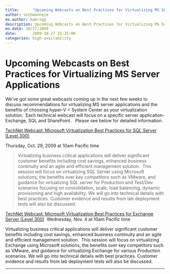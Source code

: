 ```yaml
---
title:      "Upcoming Webcasts on Best Practices for Virtualizing MS Server Applications"
author: sethmanheim
ms.author: mabrigg
description: Upcoming Webcasts on Best Practices for Virtualizing MS Server Applications
ms.date: 10/27/2009
date:       2009-10-27 15:25:00
categories: high-availability
---
```

# Upcoming Webcasts on Best Practices for Virtualizing MS Server Applications

We’ve got some great webcasts coming up in the next few weeks to discuss recommendations for virtualizing MS server applications and the benefits of choosing hyper-V + System Center as your virtualization solution.  Each technical webcast will focus on a specific server application- Exchange, SQL and SharePoint.   Please see below for detailed information.

 [TechNet Webcast: Microsoft Virtualization Best Practices for SQL Server (Level 300)](https://msevents.microsoft.com/CUI/WebCastEventDetails.aspx?EventID=1032428763&EventCategory=4&culture=en-US&CountryCode=US "Reg link"). 

Thursday, Oct. 29, 2009 at 10am Pacific time

> 
> 
> Virtualizing business critical applications will deliver significant customer benefits including cost savings, enhanced business continuity and an agile and efficient management solution.  This session will focus on virtualizing SQL Server using Microsoft solutions, the benefits over key competitors such as VMware, and guidance for virtualizing SQL server for Production and Test/Dev scenarios focusing on consolidation, scale, load balancing, dynamic provisioning and high availability. We will go into technical details with best practices. Customer evidence and results from lab deployment tests will also be discussed.



[TechNet Webcast: Microsoft Virtualization Best Practices for Exchange Server (Level 300)](https://msevents.microsoft.com/CUI/WebCastEventDetails.aspx?EventID=1032428203&EventCategory=4&culture=en-US&CountryCode=US "Reg link")  Wednesday, Nov. 4 at 10am Pacific time

 

Virtualizing business critical applications will deliver significant customer benefits including cost savings, enhanced business continuity and an agile and efficient management solution.  This session will focus on virtualizing Exchange using Microsoft solutions, the benefits over key competitors such as VMware, and guidance for virtualizing Exchange for various Production scenarios. We will go into technical details with best practices. Customer evidence and results from lab deployment tests will also be discussed.  
  
---
